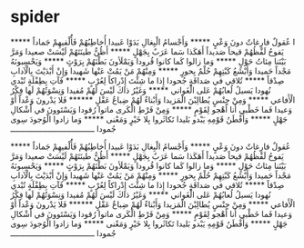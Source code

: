 # spider
ا عُقولٌ فارِغاتٌ دونَ وَعْيٍ ***** وَأَجْسامُ الْبِغالِ بَدَوْا عَبيدا أُخاطِبُهُمْ فَأَُلْفيهِمْ جَماداً ***** يَفوحُ لَفْظُهُمْ قيحاً صَديداً أَهَكَذا سَما عَرَبٌ بِجَهْلٍ ***** أَظُنُّ طينَتَهُمْ لَيْسَتْ صعيدا وَمَرَّ بَيْنَنا مِئاتُ حَوْلٍ ***** وَما زالوا كَما كانوا قُرودا وَيَمْلَأونَ بَطْنَهُمْ بِرَوْثٍ ***** وَيَحْسِبونَهُ مَجْداً حَميدا وَأَبْشَعُ كَبْتِهِمْ حُلْمٌ بِحورٍ ***** وَمِنْهُمْ مَنْ يَمُتْ عَنْها شَهيدا وَإِنْ أَبْدَيْتَ بِالْآدابِ صِدْقاً ***** تُلاقي في صَداقَةٍ جُحودا إِذا ما شِئْتَ إِدْراكاً لِعُرْبٍ ***** فَآتِ بِطِفْلَةٍ تُبْدي نُهودا يَسيلُ لُعابُهُمْ عَلى الْغَواني ***** وَغَيْرُ ذاكَ لَيْسَ لَهُمْ مُفيدا وَنِسْوَتُهُمْ لَها فِكْرُ الْأَفاعي ***** وَمِنْ جِنْسٍ يُطالِبْنَ الْمَزيدا وَأَبْناءٌ لَهُمْ ضِباعُ عَقْلٍ ****** فَلا يَدْرونَ وَعْداً أَوْ وَعيدا فَما خَطْبي أَنا أَهْجو لِقَوْمٍ ***** وَمِنْ فَرْطِ الْكَرى ماتوا رُقودا وَيَسْتَوونَ في أَشْكالِ جَهْلٍ ***** وَأَفْطَنُ قَوْمِهِ يَبْدو بَليدا تَكاثَروا بِلا خَيْرٍ وَمَعْنى ***** وَما زادوا الْوُجودَ سِوى جُمودا ــــــــــــــــــــــــــــــــــــ


عُقولٌ فارِغاتٌ دونَ وَعْيٍ ***** وَأَجْسامُ الْبِغالِ بَدَوْا عَبيدا
أُخاطِبُهُمْ فَأَُلْفيهِمْ جَماداً ***** يَفوحُ لَفْظُهُمْ قيحاً صَديداً
أَهَكَذا سَما عَرَبٌ بِجَهْلٍ ***** أَظُنُّ طينَتَهُمْ لَيْسَتْ صعيدا
وَمَرَّ بَيْنَنا مِئاتُ حَوْلٍ ***** وَما زالوا كَما كانوا قُرودا
وَيَمْلَأونَ بَطْنَهُمْ بِرَوْثٍ ***** وَيَحْسِبونَهُ مَجْداً حَميدا
وَأَبْشَعُ كَبْتِهِمْ حُلْمٌ بِحورٍ ***** وَمِنْهُمْ مَنْ يَمُتْ عَنْها شَهيدا
وَإِنْ أَبْدَيْتَ بِالْآدابِ صِدْقاً ***** تُلاقي في صَداقَةٍ جُحودا
إِذا ما شِئْتَ إِدْراكاً لِعُرْبٍ ***** فَآتِ بِطِفْلَةٍ تُبْدي نُهودا
يَسيلُ لُعابُهُمْ عَلى الْغَواني ***** وَغَيْرُ ذاكَ لَيْسَ لَهُمْ مُفيدا
وَنِسْوَتُهُمْ لَها فِكْرُ الْأَفاعي ***** وَمِنْ جِنْسٍ يُطالِبْنَ الْمَزيدا
وَأَبْناءٌ لَهُمْ ضِباعُ عَقْلٍ ****** فَلا يَدْرونَ وَعْداً أَوْ وَعيدا
فَما خَطْبي أَنا أَهْجو لِقَوْمٍ ***** وَمِنْ فَرْطِ الْكَرى ماتوا رُقودا
وَيَسْتَوونَ في أَشْكالِ جَهْلٍ ***** وَأَفْطَنُ قَوْمِهِ يَبْدو بَليدا
تَكاثَروا بِلا خَيْرٍ وَمَعْنى ***** وَما زادوا الْوُجودَ سِوى جُمودا
 ــــــــــــــــــــــــــــــــــــ
